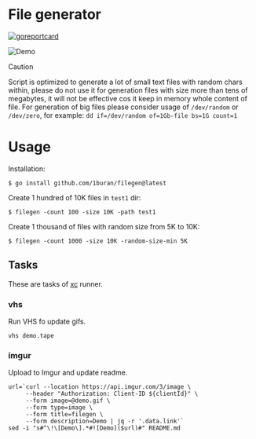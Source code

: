 # File generator
[![goreportcard](https://goreportcard.com/badge/github.com/1buran/filegen)](https://goreportcard.com/report/github.com/1buran/filegen)

![Demo](https://i.imgur.com/6SeGc15.gif)

> [!CAUTION]
> Script is optimized to generate a lot of small text files with random chars within,
> please do not use it for generation files with size more than tens of megabytes,
> it will not be effective cos it keep in memory whole content of file.
> For generation of big files please consider usage of `/dev/random` or `/dev/zero`,
> for example: `dd if=/dev/random of=1Gb-file bs=1G count=1`

# Usage

Installation:
```
$ go install github.com/1buran/filegen@latest
```

Create 1 hundred of 10K files in `test1` dir:
```
$ filegen -count 100 -size 10K -path test1
```

Create 1 thousand of files with random size from 5K to 10K:
```
$ filegen -count 1000 -size 10K -random-size-min 5K
```

## Tasks

These are tasks of [xc](https://github.com/joerdav/xc) runner.

### vhs

Run VHS fo update gifs.

```
vhs demo.tape
```

### imgur

Upload to Imgur and update readme.
```
url=`curl --location https://api.imgur.com/3/image \
     --header "Authorization: Client-ID ${clientId}" \
     --form image=@demo.gif \
     --form type=image \
     --form title=filegen \
     --form description=Demo | jq -r '.data.link'`
sed -i "s#^\!\[Demo\].*#![Demo]($url)#" README.md
```
